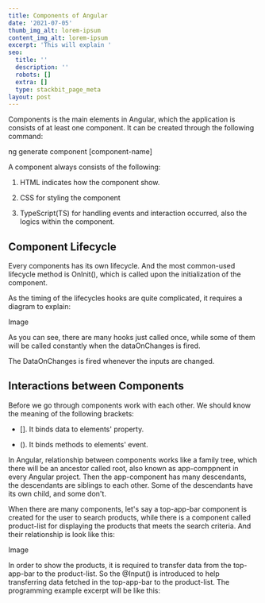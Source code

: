 ```yaml
---
title: Components of Angular
date: '2021-07-05'
thumb_img_alt: lorem-ipsum
content_img_alt: lorem-ipsum
excerpt: 'This will explain '
seo:
  title: ''
  description: ''
  robots: []
  extra: []
  type: stackbit_page_meta
layout: post
---
```

Components is the main elements in Angular, which the application is consists of at least one component. It can be created through the following command:

ng generate component \[component-name]

A component always consists of the following:

1.  HTML indicates how the component show.

2.  CSS for styling the component

3.  TypeScript(TS) for handling events and interaction occurred, also the logics within the component.

## Component Lifecycle

Every components has its own lifecycle. And the most common-used lifecycle method is OnInit(), which is called upon the initialization of the component.

As the timing of the lifecycles hooks are quite complicated, it requires a diagram to explain:

Image

As you can see, there are many hooks just called once, while some of them will be called constantly when the dataOnChanges is fired.

The DataOnChanges is fired whenever the inputs are changed.

## Interactions between Components

Before we go through components work with each other. We should know the meaning of the following brackets:

*   \[]. It binds data to elements' property.

*   (). It binds methods to elements' event.

In Angular, relationship between components works like a family tree, which there will be an ancestor called root, also known as app-comppnent in every Angular project. Then the app-component has many descendants, the descendants are siblings to each other. Some of the descendants have its own child, and some don't.

When there are many components, let's say a top-app-bar component is created for the user to search products, while there is a component called product-list for displaying the products that meets the search criteria. And their relationship is look like this:

Image

In order to show the products, it is required to transfer data from the top-app-bar to the product-list. So the @Input() is introduced to help transferring data fetched in the top-app-bar to the product-list. The programming example excerpt will be like this:
